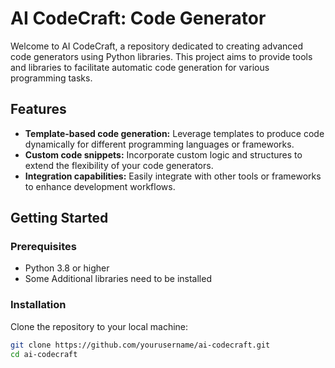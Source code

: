 # AI CodeCraft: Code Generator

Welcome to AI CodeCraft, a repository dedicated to creating advanced code generators using Python libraries. This project aims to provide tools and libraries to facilitate automatic code generation for various programming tasks. 

## Features

- **Template-based code generation:** Leverage templates to produce code dynamically for different programming languages or frameworks.
- **Custom code snippets:** Incorporate custom logic and structures to extend the flexibility of your code generators.
- **Integration capabilities:** Easily integrate with other tools or frameworks to enhance development workflows.

## Getting Started

### Prerequisites

- Python 3.8 or higher
- Some Additional libraries need to be installed

### Installation

Clone the repository to your local machine:

```bash
git clone https://github.com/yourusername/ai-codecraft.git
cd ai-codecraft
